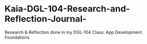 # Kaia-DGL-104-Research-and-Reflection-Journal-
Research &amp; Reflection done in my DGL-104 Class: App Development Foundations 

